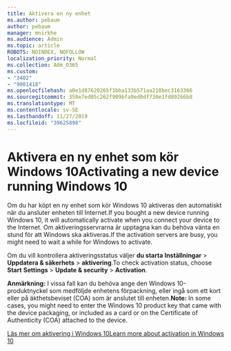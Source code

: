 ```yaml
---
title: Aktivera en ny enhet
ms.author: pebaum
author: pebaum
manager: mnirkhe
ms.audience: Admin
ms.topic: article
ROBOTS: NOINDEX, NOFOLLOW
localization_priority: Normal
ms.collection: Adm_O365
ms.custom:
- "3402"
- "9001418"
ms.openlocfilehash: a0e1d87620265f1bba133b571aa218bec3163366
ms.sourcegitcommit: 358e7ed05c262f909bfa9ed0df730e1fd89266b8
ms.translationtype: MT
ms.contentlocale: sv-SE
ms.lasthandoff: 11/27/2019
ms.locfileid: "39625898"
---
```

# <a name="activating-a-new-device-running-windows-10"></a><span data-ttu-id="1dea0-102">Aktivera en ny enhet som kör Windows 10</span><span class="sxs-lookup"><span data-stu-id="1dea0-102">Activating a new device running Windows 10</span></span>

<span data-ttu-id="1dea0-103">Om du har köpt en ny enhet som kör Windows 10 aktiveras den automatiskt när du ansluter enheten till Internet.</span><span class="sxs-lookup"><span data-stu-id="1dea0-103">If you bought a new device running Windows 10, it will automatically activate when you connect your device to the Internet.</span></span> <span data-ttu-id="1dea0-104">Om aktiveringsservrarna är upptagna kan du behöva vänta en stund för att Windows ska aktiveras.</span><span class="sxs-lookup"><span data-stu-id="1dea0-104">If the activation servers are busy, you might need to wait a while for Windows to activate.</span></span>

<span data-ttu-id="1dea0-105">Om du vill kontrollera aktiveringsstatus väljer **du starta** **Inställningar** > **Uppdatera & säkerhets** > **aktivering**.</span><span class="sxs-lookup"><span data-stu-id="1dea0-105">To check activation status, choose **Start** **Settings** > **Update & security** > **Activation**.</span></span>

<span data-ttu-id="1dea0-106">**Anmärkning:** I vissa fall kan du behöva ange den Windows 10-produktnyckel som medföljde enhetens förpackning, eller ingå som ett kort eller på äkthetsbeviset (COA) som är anslutet till enheten.</span><span class="sxs-lookup"><span data-stu-id="1dea0-106">**Note:** In some cases, you might need to enter the Windows 10 product key that came with the device packaging, or included as a card or on the Certificate of Authenticity (COA) attached to the device.</span></span>

[<span data-ttu-id="1dea0-107">Läs mer om aktivering i Windows 10</span><span class="sxs-lookup"><span data-stu-id="1dea0-107">Learn more about activation in Windows 10</span></span>](https://support.microsoft.com/help/12440)